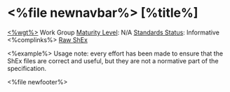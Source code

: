 &lt;%file newnavbar%&gt;
\[%title%\]
===========

[&lt;%wgt%&gt;](%3C%wg%%3E) Work Group
[Maturity Level](versions.html#maturity): N/A
[Standards Status](versions.html#std-process): Informative
&lt;%complinks%&gt;
[Raw ShEx](%3C%prettyname%%3E)

&lt;%example%&gt;
Usage note: every effort has been made to ensure that the ShEx files are correct and useful, but they are not a normative part of the specification.

&lt;%file newfooter%&gt;
